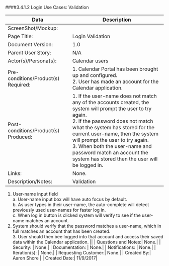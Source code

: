 ####3.4.1.2   Login Use Cases: Validation


| Data | Description |
| --- |--- |
| ScreenShot/Mockup: | |
| Page Title: | Login Validation |
| Document Version:| 1.0|
| Parent User Story:| N/A|
| Actor(s)/Persona(s): | Calendar users |
| Pre-conditions/Product(s) Required: | 1. Calendar Portal has been brought up and configured. <br>2. User has made an account for the Calendar application.|
| Post-conditions/Product(s) Produced: | 1. If the user-name does not match any of the accounts created, the system will prompt the user to try again. <br>2. If the password does not match what the system has stored for the current user-name, then the system will prompt the user to try again. <br> 3. When both the user-name and password match an account the system has stored then the user will be logged in.|
| Links: | None.|
| Description/Notes:| Validation <br>
1. User-name input field <br>
    a. User-name input box will have auto focus by default. <br>
    b. As user types in their user-name, the auto-complete will detect previously used user-names for faster log in. <br>
    c. When log in button is clicked system will verify to see if the user-name matches an account. <br>
2. System should verify that the password matches a user-name, which in full matches an account that has been created. <br> 3. User should then bee logged into that account and access their saved data within the Calendar application. ||
| Questions and Notes:| None.|
| Security: | None.|
| Documentation: | None.|
| Notifications: | None.|
| Iteration(s): | None.|
| Requesting Customer:| None.|
| Created By:| Aaron Shore |
| Created Date:| 11/9/2017|
